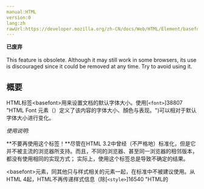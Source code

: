 ```yaml
---
manual:HTML
version:0
lang:zh
rawUrl:https://developer.mozilla.org/zh-CN/docs/Web/HTML/Element/basefont
---
```






**已废弃**<br></br>This feature is obsolete. Although it may still work in some browsers, its use is discouraged since it could be removed at any time. Try to avoid using it.




## 概要<a name="概要"></a>


HTML标签&lt;basefont&gt;用来设置文档的默认字体大小。使用[`<font>`]38807 "HTML Font 元素（<font>）定义了该内容的字体大小、顏色与表现。")可以相对于默认字体大小进行变化。



*使用说明:*



**不要再使用这个标签！**尽管在HTML 3.2中曾经（不严格地）标准化，但是它并不被主流的浏览器所支持。而且，不同的浏览器、甚至同一浏览器的相邻版本，都没有使用相同的实现方式； 实际上，使用这个标签总是导致不确定的结果。



&lt;basefont&gt;元素，同其他只与样式相关的元素一起，在标准中不被建议使用。从HTML 4起，HTML不再传递样式信息（除[`<style>`]16540 "HTML的<style>元素包含了文档的样式化信息或者文档的一部分。指定的样式化星系包含的该元素内，通常是CSS的格式。")元素和所有元素的**style**属性内容外）。在HTML5，这个元素已经被彻底移除。对于所有新的网页开发，样式只应该写在CSS中。



使用[CSS Fonts]32784 "")属性，同样能够实现[`<font>`]38807 "HTML Font 元素（<font>）定义了该内容的字体大小、顏色与表现。")的效果，甚至更好控制。



## 属性<a name="属性"></a>


如同其他HTML元素一样，它支持[全局属性]38986 "HTML/Global attributes").

<dl><dt id=''>**`color`**</dt><dd>该属性使用颜色名称或者形如#RRGGBB的十六进制格式设置字体的颜色。</dd><dt id=''>**`face`**</dt><dd>该属性包含一个或多个字体名称。文档文字默认按照第一个浏览器支持的字体进行渲染。如果所有列出的字体本地系统都未安装，浏览器默认使用该系统上的定比或者定宽字体。</dd><dt id=''>**`size`**</dt><dd>该属性定义了字体大小的，使用数值或者相对值。数值值域为1～7，1最小，默认值为3。</dd></dl>
## DOM接口<a name="DOM接口"></a>


该元素实现了`[HTMLBaseFontElement]39034 "DOM/HTMLBaseFontElement")接口`.


## 示例<a name="示例"></a>

```
<basefont color="#FF0000" face="Helvetica" size="+2" />
```

## 浏览器兼容<a name="浏览器兼容"></a>


**[We&#39;re converting our compatibility data into a machine-readable JSON format]3344 "")**. This compatibility table still uses the old format, because we haven&#39;t yet converted the data it contains.**[Find out how you can help!]3392 "")**


* 
* 

Feature | Chrome | Edge | Firefox (Gecko) | Internet Explorer | Opera | Safari 
Basic support | 未实现 | (Yes) | 未实现 | (Yes) | 未实现 | 未实现 




## 备注<a name="备注"></a>

* HTML 3.2 支持basefont元素，但只支持size属性。
* 严格HTML和XHTML均不支持该元素。
* 尽管曾是过渡标准的一部分，许多像Mozilla与Opera这些聚焦正式标准的浏览器并不支持该元素。
* 该元素的效果可以通过CSS规则实现，为[`<body>`]8623 "HTML 主体元素 (<body>) 表示的是HTML文档的主体内容，任何一个HTML文档，只允许存在一个 <body> 元素。")设置CSS属性即可。
* XHTML 1.0 要求这个元素包含结尾的斜杠:`<basefont />`.



